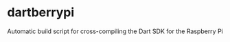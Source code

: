 dartberrypi
===========

Automatic build script for cross-compiling the Dart SDK for the Raspberry Pi
